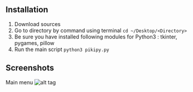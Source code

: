 ## Installation
1. Download sources
2. Go to directory by command using terminal `cd ~/Desktop/<Directory>`
3. Be sure you have installed following modules for Python3 : tkinter, pygames, pillow
4. Run the main script `python3 pikipy.py`

## Screenshots
Main menu
![alt tag](http://image.noelshack.com/fichiers/2016/26/1467229315-screenshot-from-2016-06-29-21-41-27.png)
